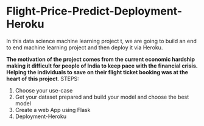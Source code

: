 # Flight-Price-Predict-Deployment-Heroku

In this data science machine learning project t, we are going to build an end to end machine learning project and then deploy it via Heroku.

**The motivation of the project comes from the current economic hardship making it
difficult for people of India to keep pace with the financial crisis. Helping the
individuals to save on their flight ticket booking was at the heart of this project**.
STEPS:

1. Choose your use-case
2. Get your dataset prepared and build your model and choose the best model
3. Create a web App using Flask
4. Deployment-Heroku
